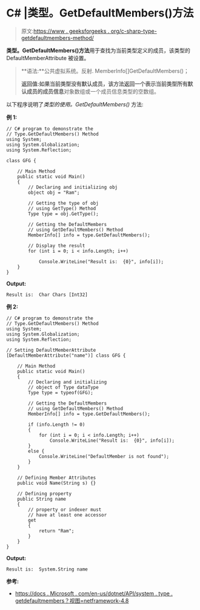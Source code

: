 # C# |类型。GetDefaultMembers()方法

> 原文:[https://www . geeksforgeeks . org/c-sharp-type-getdefaultmembers-method/](https://www.geeksforgeeks.org/c-sharp-type-getdefaultmembers-method/)

**类型。GetDefaultMembers()方法**用于查找为当前类型定义的成员，该类型的 DefaultMemberAttribute 被设置。

> **语法:**公共虚拟系统。反射. MemberInfo[]GetDefaultMembers()；
> 
> **返回值:**如果当前类型没有默认成员，该方法返回一个表示当前类型所有默认成员的**成员信息**对象数组或一个成员信息类型的空数组。

以下程序说明了*类型的使用。GetDefaultMembers()* 方法:

**例 1:**

```
// C# program to demonstrate the
// Type.GetDefaultMembers() Method
using System;
using System.Globalization;
using System.Reflection;

class GFG {

    // Main Method
    public static void Main()
    {
        // Declaring and initializing obj
        object obj = "Ram";

        // Getting the type of obj
        // using GetType() Method
        Type type = obj.GetType();

        // Getting the DefaultMembers
        // using GetDefaultMembers() Method
        MemberInfo[] info = type.GetDefaultMembers();

        // Display the result
        for (int i = 0; i < info.Length; i++)

            Console.WriteLine("Result is:  {0}", info[i]);
    }
}
```

**Output:**

```
Result is:  Char Chars [Int32]

```

**例 2:**

```
// C# program to demonstrate the
// Type.GetDefaultMembers() Method
using System;
using System.Globalization;
using System.Reflection;

// Setting DefaultMemberAttribute
[DefaultMemberAttribute("name")] class GFG {

    // Main Method
    public static void Main()
    {
        // Declaring and initializing
        // object of Type dataType
        Type type = typeof(GFG);

        // Getting the DefaultMembers
        // using GetDefaultMembers() Method
        MemberInfo[] info = type.GetDefaultMembers();

        if (info.Length != 0)
        {
            for (int i = 0; i < info.Length; i++)
                Console.WriteLine("Result is:  {0}", info[i]);
        }
        else {
            Console.WriteLine("DefaultMember is not found");
        }
    }

    // Defining Member Attributes
    public void Name(String s) {}

    // Defining property
    public String name
    {
        // property or indexer must 
        // have at least one accessor
        get
        {
            return "Ram";
        }
    }
}
```

**Output:**

```
Result is:  System.String name

```

**参考:**

*   [https://docs . Microsoft . com/en-us/dotnet/API/system . type . getdefaultmembers？视图=netframework-4.8](https://docs.microsoft.com/en-us/dotnet/api/system.type.getdefaultmembers?view=netframework-4.8)